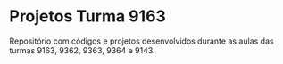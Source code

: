 # Projetos Turma 9163
Repositório com códigos e projetos desenvolvidos durante as aulas das turmas 9163, 9362, 9363, 9364 e 9143.
